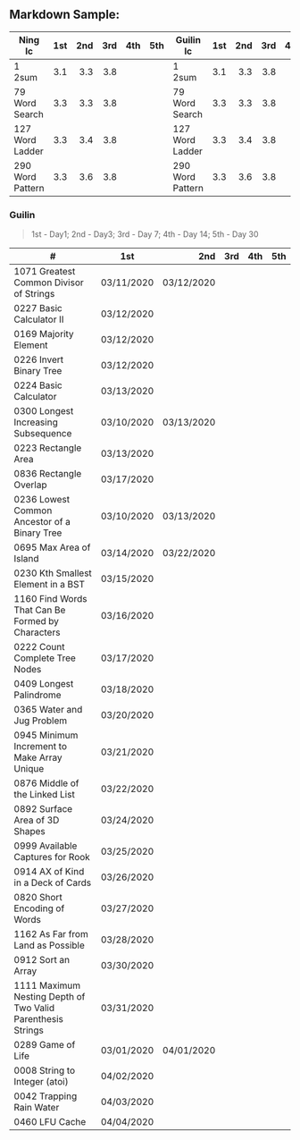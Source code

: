 ## Markdown Sample:

| Ning lc                 | 1st   | 2nd   |  3rd   |  4th    |  5th    | Guilin lc               | 1st   | 2nd   |  3rd   |  4th    |  5th    |
| ----------------------- |:-----:| -----:| -----: |  -----: |  -----: | ----------------------- |:-----:| -----:| -----: |  -----: |  -----: |
| 1 2sum                  | 3.1   | 3.3   | 3.8    |         |         | 1 2sum                  | 3.1   | 3.3   | 3.8    |         |         |
| 79 Word Search          | 3.3   | 3.3   | 3.8    |         |         | 79 Word Search          | 3.3   | 3.3   | 3.8    |         |         |
| 127 Word Ladder         | 3.3   | 3.4   | 3.8    |         |         | 127 Word Ladder         | 3.3   | 3.4   | 3.8    |         |         |
| 290 Word Pattern        | 3.3   | 3.6   | 3.8    |         |         | 290 Word Pattern        | 3.3   | 3.6   | 3.8    |         |         |


### Guilin
> 1st - Day1; 2nd - Day3; 3rd - Day 7; 4th - Day 14; 5th - Day 30


| #                                                            |       1st     |     2nd       |     3rd     |      4th        |      5th        |
| ------------------------------------------------------------ |:-------------:| -------------:| ----------: |  -------------: |  -------------: | 
| 1071 Greatest Common Divisor of Strings                      | 03/11/2020    | 03/12/2020    |             |                 |                 | 
| 0227 Basic Calculator II                                     | 03/12/2020    |               |             |                 |                 | 
| 0169 Majority Element                                        | 03/12/2020    |               |             |                 |                 | 
| 0226 Invert Binary Tree                                      | 03/12/2020    |               |             |                 |                 | 
| 0224 Basic Calculator                                        | 03/13/2020    |               |             |                 |                 |
| 0300 Longest Increasing Subsequence                          | 03/10/2020    | 03/13/2020    |             |                 |                 |
| 0223 Rectangle Area                                          | 03/13/2020    |               |             |                 |                 |
| 0836 Rectangle Overlap                                       | 03/17/2020    |               |             |                 |                 |
| 0236 Lowest Common Ancestor of a Binary Tree                 | 03/10/2020    | 03/13/2020    |             |                 |                 |
| 0695 Max Area of Island                                      | 03/14/2020    | 03/22/2020    |             |                 |                 |
| 0230 Kth Smallest Element in a BST                           | 03/15/2020    |               |             |                 |                 |
| 1160 Find Words That Can Be Formed by Characters             | 03/16/2020    |               |             |                 |                 |
| 0222 Count Complete Tree Nodes                               | 03/17/2020    |               |             |                 |                 |
| 0409 Longest Palindrome                                      | 03/18/2020    |               |             |                 |                 |
| 0365 Water and Jug Problem                                   | 03/20/2020    |               |             |                 |                 |
| 0945 Minimum Increment to Make Array Unique                  | 03/21/2020    |               |             |                 |                 |
| 0876 Middle of the Linked List                               | 03/22/2020    |               |             |                 |                 |
| 0892 Surface Area of 3D Shapes                               | 03/24/2020    |               |             |                 |                 |
| 0999 Available Captures for Rook                             | 03/25/2020    |               |             |                 |                 |
| 0914 AX of Kind in a Deck of Cards                           | 03/26/2020    |               |             |                 |                 |
| 0820 Short Encoding of Words                                 | 03/27/2020    |               |             |                 |                 |
| 1162 As Far from Land as Possible                            | 03/28/2020    |               |             |                 |                 |
| 0912 Sort an Array                                           | 03/30/2020    |               |             |                 |                 |
| 1111 Maximum Nesting Depth of Two Valid Parenthesis Strings  | 03/31/2020    |               |             |                 |                 |
| 0289 Game of Life                                            | 03/01/2020    | 04/01/2020    |             |                 |                 |
| 0008 String to Integer (atoi)                                | 04/02/2020    |               |             |                 |                 |
| 0042 Trapping Rain Water                                     | 04/03/2020    |               |             |                 |                 |
| 0460 LFU Cache                                               | 04/04/2020    |               |             |                 |                 |